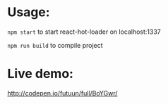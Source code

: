 # Usage:

`npm start`
to start react-hot-loader on localhost:1337

`npm run build`
to compile project


# Live demo:

http://codepen.io/futuun/full/BoYGwr/
